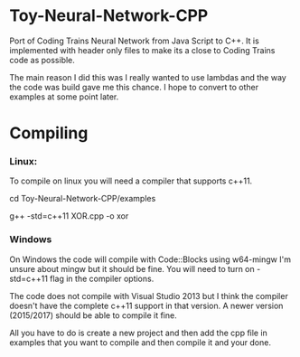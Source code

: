 # Toy-Neural-Network-CPP
Port of Coding Trains Neural Network from Java Script to C++.
It is implemented with header only files to make its a close to Coding Trains code as possible.

The main reason I did this was I really wanted to use lambdas and the way the code was build gave me this chance. I hope to convert to other examples at some point later.

# Compiling

### Linux:
To compile on linux you will need a compiler that supports c++11.

cd Toy-Neural-Network-CPP/examples

g++ -std=c++11 XOR.cpp -o xor

### Windows
On Windows the code will compile with Code::Blocks using w64-mingw I'm unsure about mingw but it should be fine. You will need to turn on -std=c++11 flag in the compiler options.

The code does not compile with Visual Studio 2013 but I think the compiler doesn't have the complete c++11 support in that version. A newer version (2015/2017) should be able to compile it fine.

All you have to do is create a new project and then add the cpp file in examples that you want to compile and then compile it and your done.
